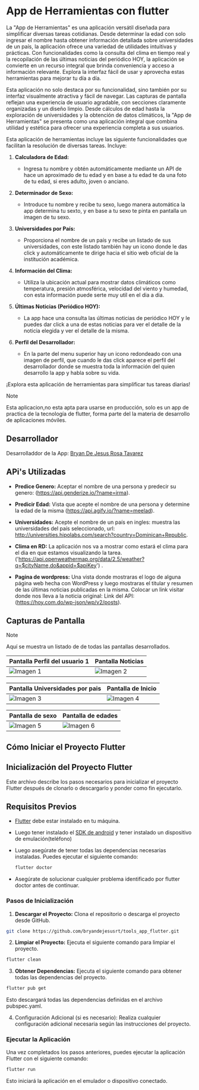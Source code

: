 # App de Herramientas con flutter


La "App de Herramientas" es una aplicación versátil diseñada para simplificar diversas tareas cotidianas. Desde determinar la edad con solo ingresar el nombre hasta obtener información detallada sobre universidades de un país, la aplicación ofrece una variedad de utilidades intuitivas y prácticas. Con funcionalidades como la consulta del clima en tiempo real y la recopilación de las últimas noticias del periódico HOY, la aplicación se convierte en un recurso integral que brinda conveniencia y acceso a información relevante. Explora la interfaz fácil de usar y aprovecha estas herramientas para mejorar tu día a día.

Esta aplicación no solo destaca por su funcionalidad, sino también por su interfaz visualmente atractiva y fácil de navegar. Las capturas de pantalla reflejan una experiencia de usuario agradable, con secciones claramente organizadas y un diseño limpio. Desde cálculos de edad hasta la exploración de universidades y la obtención de datos climáticos, la "App de Herramientas" se presenta como una aplicación integral que combina utilidad y estética para ofrecer una experiencia completa a sus usuarios.

Esta aplicación de herramientas incluye las siguiente funcionalidades que facilitan la resolución de diversas tareas. Incluye:

1. **Calculadora de Edad:**
   - Ingresa tu nombre y obtén automáticamente mediante un API de hace un aproximado de tu edad y en base a tu edad te da una foto de tu edad, si eres adulto, joven o anciano.

2. **Determinador de Sexo:**
   - Introduce tu nombre y recibe tu sexo, luego manera automática la app determina tu sexto, y en base a tu sexo te pinta en pantalla un imagen de tu sexo.

3. **Universidades por País:**
   - Proporciona el nombre de un país y recibe un listado de sus universidades, con este listado también hay un icono donde le das click y automáticamente te dirige hacia el sitio web oficial de la institución académica.

4. **Información del Clima:**
   - Utiliza la ubicación actual para mostrar datos climáticos como temperatura, presión atmosférica, velocidad del viento y humedad, con esta información puede serte muy util en el dia a dia.

5. **Últimas Noticias (Periódico HOY):**
   - La app hace una consulta las últimas noticias de periódico HOY y le puedes dar click a una de estas noticias para ver el detalle de la noticia elegida y ver el detalle de la misma.

6. **Perfil del Desarrollador:**
   - En la parte del menu superior hay un icono redondeado con una imagen de perfil, que cuando le das click aparece el perfil del desarrollador donde se muestra toda la información del quien desarrollo la app y habla sobre su vida.

¡Explora esta aplicación de herramientas para simplificar tus tareas diarias!

>[!Note]
>Esta aplicacion,no esta apta para usarse en producción, solo es un app  de practica de la tecnología de flutter, forma parte del la materia de desarrollo de aplicaciones móviles.

## Desarrollador
Desarrolladdor de la App: [Bryan De Jesus Rosa Tavarez](https://github.com/bryandejesusrt)

## APi's Utilizadas
- **Predice Genero:** Aceptar el nombre de una persona y predecir su genero: (https://api.genderize.io/?name=irma).  

- **Predicir Edad:** Vista que acepte el nombre de una persona y determine la edad de la misma (https://api.agify.io/?name=meelad).  

- **Universidades:** Acepte el nombre de un país en ingles: muestra las universidades del país seleccionado,  url: http://universities.hipolabs.com/search?country=Dominican+Republic.    

- **Clima en RD:** La aplicación nos va a mostrar como estará el clima para el dia en que estamos visualizando la tarea.('https://api.openweathermap.org/data/2.5/weather?q=$cityName,do&appid=$apiKey') .  

- **Pagina de wordpress:** Una vista donde mostraras el logo de alguna página web hecha con WordPress y luego mostraras el titular y resumen de las últimas noticias publicadas en la misma. Colocar un link visitar donde nos lleva a la noticia original: Link del API: (https://hoy.com.do/wp-json/wp/v2/posts).


## Capturas de Pantalla  

>[!NOTE]
>Aquí se muestra un listado de de todas las pantallas desarrollados.

| Pantalla Perfil del usuario 1 |  Pantalla Noticias |
|-----------|-----------|
| ![Imagen 1](https://github.com/Bryan-r15/tools_app_flutter/assets/71520172/1e6a0845-0972-4b84-98b9-cc71155c1652) | ![Imagen 2](https://github.com/Bryan-r15/tools_app_flutter/assets/71520172/b6a9b470-ddfd-4ced-a829-5cb1d9baeba8) |

| Pantalla Universidades por pais |  Pantalla de Inicio |
|-----------|-----------|
| ![Imagen 3](https://github.com/Bryan-r15/tools_app_flutter/assets/71520172/8b6d29e4-8606-4587-a950-46d8becad7ec) | ![Imagen 4](https://github.com/Bryan-r15/tools_app_flutter/assets/71520172/84980be2-c05d-4e8e-9782-17e2fc822f4e) |

| Pantalla de sexo |  Pantalla de edades |
|-----------|-----------|
| ![Imagen 5](https://github.com/Bryan-r15/tools_app_flutter/assets/71520172/2be0630d-723b-49bd-b68a-0d75aa2abb31) | ![Imagen 6](https://github.com/Bryan-r15/tools_app_flutter/assets/71520172/c597a8b5-0a8c-4504-aa1e-5e107a757ac3) |


## Cómo Iniciar el Proyecto Flutter

## Inicialización del Proyecto Flutter

Este archivo describe los pasos necesarios para inicializar el proyecto Flutter después de clonarlo o descargarlo y ponder como fin ejecutarlo.

## Requisitos Previos

- [Flutter](https://flutter.dev/docs/get-started/install) debe estar instalado en tu máquina.
- Luego tener instalado el [SDK de android](https://developer.android.com/studio?gclid=Cj0KCQiAsvWrBhC0ARIsAO4E6f_VCAIrDy7owWqHHW32_UT96LLPgdtfWdG0Rzro-kbWEv0YQTeZIssaAs-dEALw_wcB&gclsrc=aw.ds&hl=es-419) y tener instalado un dispositivo de emulación(teléfono) 
- Luego asegúrate de tener todas las dependencias necesarias instaladas. Puedes ejecutar el siguiente comando:

  ```bash
  flutter doctor
  ```
- Asegúrate de solucionar cualquier problema identificado por flutter doctor antes de continuar.

### Pasos de Inicialización

1. **Descargar el Proyecto:**
Clona el repositorio o descarga el proyecto desde GitHub.
  ```bash
git clone https://github.com/bryandejesusrt/tools_app_flutter.git
  ```

2. **Limpiar el Proyecto:**
Ejecuta el siguiente comando para limpiar el proyecto.

  ```bash
flutter clean
  ```

3. **Obtener Dependencias:**
   Ejecuta el siguiente comando para obtener todas las dependencias del proyecto.

  ```bash
flutter pub get
  ```

Esto descargará todas las dependencias definidas en el archivo pubspec.yaml.

4.  Configuración Adicional (si es necesario):
Realiza cualquier configuración adicional necesaria según las instrucciones del proyecto.

### Ejecutar la Aplicación
Una vez completados los pasos anteriores, puedes ejecutar la aplicación Flutter con el siguiente comando:

 ```bash
flutter run
 ```
Esto iniciará la aplicación en el emulador o dispositivo conectado.














